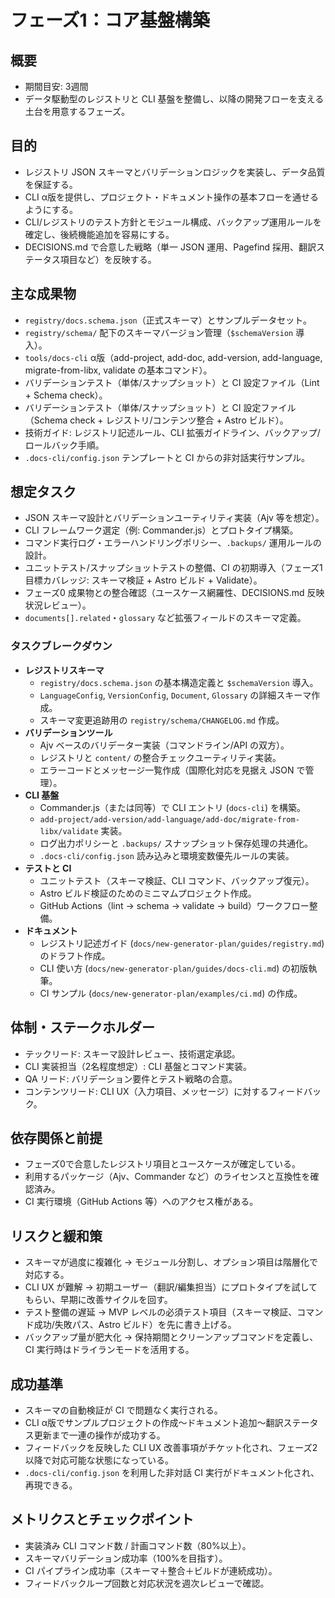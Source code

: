 # フェーズ1：コア基盤構築

## 概要
- 期間目安: 3週間
- データ駆動型のレジストリと CLI 基盤を整備し、以降の開発フローを支える土台を用意するフェーズ。

## 目的
- レジストリ JSON スキーマとバリデーションロジックを実装し、データ品質を保証する。
- CLI α版を提供し、プロジェクト・ドキュメント操作の基本フローを通せるようにする。
- CLI/レジストリのテスト方針とモジュール構成、バックアップ運用ルールを確定し、後続機能追加を容易にする。
- DECISIONS.md で合意した戦略（単一 JSON 運用、Pagefind 採用、翻訳ステータス項目など）を反映する。

## 主な成果物
- `registry/docs.schema.json`（正式スキーマ）とサンプルデータセット。
- `registry/schema/` 配下のスキーマバージョン管理（`$schemaVersion` 導入）。
- `tools/docs-cli` α版（add-project, add-doc, add-version, add-language, migrate-from-libx, validate の基本コマンド）。
- バリデーションテスト（単体/スナップショット）と CI 設定ファイル（Lint + Schema check）。
- バリデーションテスト（単体/スナップショット）と CI 設定ファイル（Schema check + レジストリ/コンテンツ整合 + Astro ビルド）。
- 技術ガイド: レジストリ記述ルール、CLI 拡張ガイドライン、バックアップ/ロールバック手順。
- `.docs-cli/config.json` テンプレートと CI からの非対話実行サンプル。

## 想定タスク
- JSON スキーマ設計とバリデーションユーティリティ実装（Ajv 等を想定）。
- CLI フレームワーク選定（例: Commander.js）とプロトタイプ構築。
- コマンド実行ログ・エラーハンドリングポリシー、`.backups/` 運用ルールの設計。
- ユニットテスト/スナップショットテストの整備、CI の初期導入（フェーズ1目標カバレッジ: スキーマ検証 + Astro ビルド + Validate）。
- フェーズ0 成果物との整合確認（ユースケース網羅性、DECISIONS.md 反映状況レビュー）。
- `documents[].related`・`glossary` など拡張フィールドのスキーマ定義。

### タスクブレークダウン
- **レジストリスキーマ**
  - `registry/docs.schema.json` の基本構造定義と `$schemaVersion` 導入。
  - `LanguageConfig`, `VersionConfig`, `Document`, `Glossary` の詳細スキーマ作成。
  - スキーマ変更追跡用の `registry/schema/CHANGELOG.md` 作成。
- **バリデーションツール**
  - Ajv ベースのバリデーター実装（コマンドライン/API の双方）。
  - レジストリと `content/` の整合チェックユーティリティ実装。
  - エラーコードとメッセージ一覧作成（国際化対応を見据え JSON で管理）。
- **CLI 基盤**
  - Commander.js（または同等）で CLI エントリ (`docs-cli`) を構築。
  - `add-project/add-version/add-language/add-doc/migrate-from-libx/validate` 実装。
  - ログ出力ポリシーと `.backups/` スナップショット保存処理の共通化。
  - `.docs-cli/config.json` 読み込みと環境変数優先ルールの実装。
- **テストと CI**
  - ユニットテスト（スキーマ検証、CLI コマンド、バックアップ復元）。
  - Astro ビルド検証のためのミニマムプロジェクト作成。
  - GitHub Actions（lint → schema → validate → build）ワークフロー整備。
- **ドキュメント**
  - レジストリ記述ガイド (`docs/new-generator-plan/guides/registry.md`) のドラフト作成。
  - CLI 使い方 (`docs/new-generator-plan/guides/docs-cli.md`) の初版執筆。
  - CI サンプル (`docs/new-generator-plan/examples/ci.md`) の作成。

## 体制・ステークホルダー
- テックリード: スキーマ設計レビュー、技術選定承認。
- CLI 実装担当（2名程度想定）: CLI 基盤とコマンド実装。
- QA リード: バリデーション要件とテスト戦略の合意。
- コンテンツリード: CLI UX（入力項目、メッセージ）に対するフィードバック。

## 依存関係と前提
- フェーズ0で合意したレジストリ項目とユースケースが確定している。
- 利用するパッケージ（Ajv、Commander など）のライセンスと互換性を確認済み。
- CI 実行環境（GitHub Actions 等）へのアクセス権がある。

## リスクと緩和策
- スキーマが過度に複雑化 → モジュール分割し、オプション項目は階層化で対応する。
- CLI UX が難解 → 初期ユーザー（翻訳/編集担当）にプロトタイプを試してもらい、早期に改善サイクルを回す。
- テスト整備の遅延 → MVP レベルの必須テスト項目（スキーマ検証、コマンド成功/失敗パス、Astro ビルド）を先に書き上げる。
- バックアップ量が肥大化 → 保持期間とクリーンアップコマンドを定義し、CI 実行時はドライランモードを活用する。

## 成功基準
- スキーマの自動検証が CI で問題なく実行される。
- CLI α版でサンプルプロジェクトの作成〜ドキュメント追加〜翻訳ステータス更新まで一連の操作が成功する。
- フィードバックを反映した CLI UX 改善事項がチケット化され、フェーズ2 以降で対応可能な状態になっている。
- `.docs-cli/config.json` を利用した非対話 CI 実行がドキュメント化され、再現できる。

## メトリクスとチェックポイント
- 実装済み CLI コマンド数 / 計画コマンド数（80%以上）。
- スキーマバリデーション成功率（100%を目指す）。
- CI パイプライン成功率（スキーマ＋整合＋ビルドが連続成功）。
- フィードバックループ回数と対応状況を週次レビューで確認。
